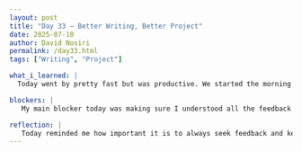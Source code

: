 ```yaml
---
layout: post
title: "Day 33 – Better Writing, Better Project"
date: 2025-07-10
author: David Nosiri
permalink: /day33.html
tags: ["Writing", "Project"]

what_i_learned: |
  Today went by pretty fast but was productive. We started the morning with a bootcamp session led by the Writing Center, where we learned better ways to write our research papers and improve our presentation skills. The session was very helpful because it gave me new tips on how to organize my writing clearly and present my work confidently. After lunch, we went back to our labs to continue working on our projects. In the lab, I spent time going over my accomplishments from yesterday with my graduate mentor, Sudip, to make sure I was on the right track. He gave me feedback and suggestions on how to improve my work and make it stronger. I have already started working on his suggestions to make sure my project meets its goals. Overall, today was filled with learning, reviewing, and making my work better.

blockers: |
   My main blocker today was making sure I understood all the feedback and how to apply it correctly. It took some time to figure out the best way to make the suggested changes.

reflection: |
   Today reminded me how important it is to always seek feedback and keep improving. The writing bootcamp helped me feel more prepared to write my papers and present my work professionally. Meeting with Sudip was also helpful because it showed me what I was doing right and what I needed to fix. I feel motivated to keep working hard and to finish this project strong.
---
```



